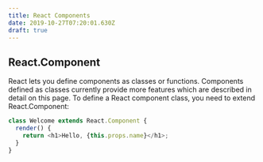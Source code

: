 ```yaml
---
title: React Components
date: 2019-10-27T07:20:01.630Z
draft: true
---
```

## React.Component
React lets you define components as classes or functions. Components defined as classes currently provide more features which are described in detail on this page. To define a React component class, you need to extend React.Component:

````js
class Welcome extends React.Component {
  render() {
    return <h1>Hello, {this.props.name}</h1>;
  }
}
````
